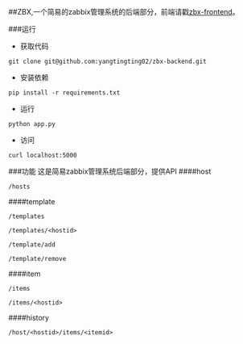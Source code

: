 ##ZBX,一个简易的zabbix管理系统的后端部分，前端请戳[zbx-frontend](https://github.com/yangtingting02/zbx-app)。

###运行
- 获取代码
```
git clone git@github.com:yangtingting02/zbx-backend.git
```
- 安装依赖
```
pip install -r requirements.txt
```
- 运行
```
python app.py
```
- 访问
```
curl localhost:5000
```

###功能
这是简易zabbix管理系统后端部分，提供API
####host
```
/hosts
```
####template
```
/templates
```
```
/templates/<hostid>
```
```
/template/add
```
```
/template/remove
```
####item
```
/items
```
```
/items/<hostid>
```
####history
```
/host/<hostid>/items/<itemid>
```


